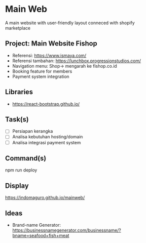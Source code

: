 # Main Web
A main website with user-friendly layout conneced with shopify marketplace

## Project: Main Website Fishop
- Referensi: https://www.ismaya.com/
- Referensi tambahan: https://lunchbox.progressionstudios.com/
- Navigation menu: Shop-> mengarah ke fishop.co.id
- Booking feature for members
- Payment system integration

## Libraries
- https://react-bootstrap.github.io/

## Task(s)
- [ ] Persiapan kerangka
- [ ] Analisa kebutuhan hosting/domain
- [ ] Analisa integrasi payment system

## Command(s)
npm run deploy

## Display
https://indomaguro.github.io/mainweb/

## Ideas
- Brand-name Generator: https://businessnamegenerator.com/businessname/?bname=seafood+fish+meat